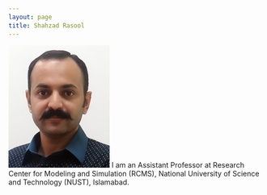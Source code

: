 ```yaml
---
layout: page
title: Shahzad Rasool
---
```


![MyImage](images/shahzad.jpg)
I am an Assistant Professor at Research Center for Modeling and Simulation (RCMS), National University of Science and Technology (NUST), Islamabad.
